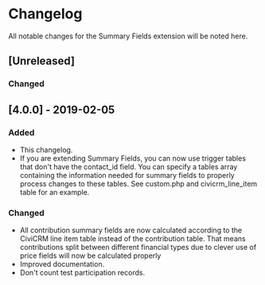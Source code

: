 # Changelog 
All notable changes for the Summary Fields extension will be noted here.

## [Unreleased]
### Changed

## [4.0.0] - 2019-02-05
### Added
 - This changelog.
 - If you are extending Summary Fields, you can now use trigger tables
   that don't have the contact_id field. You can specify a tables array
   containing the information needed for summary fields to properly
   process changes to these tables. See custom.php and civicrm_line_item
   table for an example.

### Changed 
 - All contribution summary fields are now calculated according to the
   CiviCRM line item table instead of the contribution table. That means
   contributions split between different financial types due to clever
   use of price fields will now be calculated properly
 - Improved documentation.
 - Don't count test participation records. 
